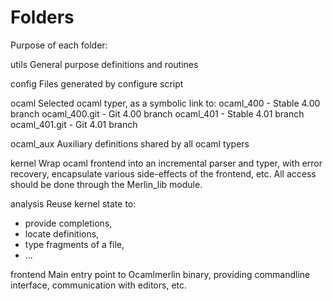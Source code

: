 Folders
=======

Purpose of each folder:

utils
  General purpose definitions and routines

config
  Files generated by configure script

ocaml
  Selected ocaml typer, as a symbolic link to:
  ocaml_400     - Stable 4.00 branch
  ocaml_400.git - Git 4.00 branch
  ocaml_401     - Stable 4.01 branch
  ocaml_401.git - Git 4.01 branch

ocaml_aux
  Auxiliary definitions shared by all ocaml typers

kernel
  Wrap ocaml frontend into an incremental parser and typer, with error
  recovery, encapsulate various side-effects of the frontend, etc.
  All access should be done through the Merlin_lib module.

analysis
  Reuse kernel state to:
  - provide completions,
  - locate definitions,
  - type fragments of a file,
  - ...

frontend
  Main entry point to Ocamlmerlin binary, providing commandline interface,
  communication with editors, etc.
